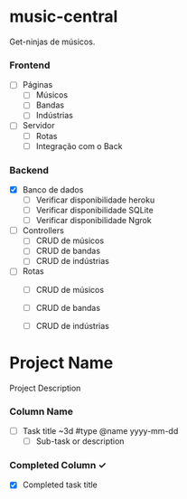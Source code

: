 # music-central
Get-ninjas de músicos.

### Frontend
- [ ] Páginas
  - [ ] Músicos
  - [ ] Bandas
  - [ ] Indústrias
- [ ] Servidor
  - [ ] Rotas
  - [ ] Integração com o Back

### Backend
- [x] Banco de dados
  - [ ] Verificar disponibilidade heroku
  - [ ] Verificar disponibilidade SQLite
  - [ ] Verificar disponibilidade Ngrok
- [ ] Controllers
  - [ ] CRUD de músicos
  - [ ] CRUD de bandas
  - [ ] CRUD de indústrias
- [ ] Rotas
  - [ ] CRUD de músicos
  - [ ] CRUD de bandas
  - [ ] CRUD de indústrias








# Project Name
Project Description

### Column Name
- [ ] Task title ~3d #type @name yyyy-mm-dd  
  - [ ] Sub-task or description  

### Completed Column ✓
- [x] Completed task title  

